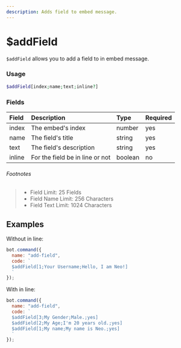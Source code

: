 ```yaml
---
description: Adds field to embed message.
---
```


# $addField

`$addField` allows you to add a field to in embed message.

### Usage

```php
$addField[index;name;text;inline?]
```

### Fields

| Field | Description | Type | Required |
| :--- | :--- | :--- | :--- |
| index | The embed's index | number | yes |
| name | The field's title | string | yes |
| text | The field's description | string | yes |
| inline | For the field be in line or not | boolean | no |

###### Footnotes
> * Field Limit: 25 Fields
> * Field Name Limit: 256 Characters
> * Field Text Limit: 1024 Characters

## Examples

Without in line:

```javascript
bot.command({
  name: "add-field",
  code: `
  $addField[1;Your Username;Hello, I am Neo!]
  `
});
```

With in line:

```javascript
bot.command({
  name: "add-field",
  code: `
  $addField[3;My Gender;Male.;yes]
  $addField[2;My Age;I'm 20 years old.;yes]
  $addField[1;My name;My name is Neo.;yes]
  `
});
```
